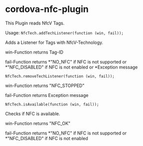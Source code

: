 # cordova-nfc-plugin
This Plugin reads NfcV Tags.

Usage:
`NfcTech.addTechListener(function (win, fail));`

Adds a Listener for Tags with NfcV-Technology.

win-Function returns Tag-ID

fail-Function returns 
    *"NO_NFC" if NFC is not supported or
    *"NFC_DISABLED" if NFC is not enabled or
    *Exception message


`NfcTech.removeTechListener(function (win, fail));`

win-Function returns "NFC_STOPPED"

fail-Function returns Exception message


`NfcTech.isAvailable(function (win, fail));`

Checks if NFC is available.

win-Function returns "NFC_OK"

fail-Function returns 
    *"NO_NFC" if NFC is not supported or
    *"NFC_DISABLED" if NFC is not enabled